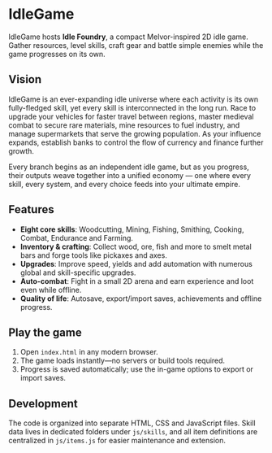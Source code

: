 # IdleGame

IdleGame hosts **Idle Foundry**, a compact Melvor-inspired 2D idle game. Gather resources, level skills, craft gear and battle simple enemies while the game progresses on its own.

## Vision
IdleGame is an ever-expanding idle universe where each activity is its own fully-fledged skill, yet every skill is interconnected in the long run. Race to upgrade your vehicles for faster travel between regions, master medieval combat to secure rare materials, mine resources to fuel industry, and manage supermarkets that serve the growing population. As your influence expands, establish banks to control the flow of currency and finance further growth.

Every branch begins as an independent idle game, but as you progress, their outputs weave together into a unified economy — one where every skill, every system, and every choice feeds into your ultimate empire.

## Features
- **Eight core skills**: Woodcutting, Mining, Fishing, Smithing, Cooking, Combat, Endurance and Farming.
- **Inventory & crafting**: Collect wood, ore, fish and more to smelt metal bars and forge tools like pickaxes and axes.
- **Upgrades**: Improve speed, yields and add automation with numerous global and skill-specific upgrades.
- **Auto-combat**: Fight in a small 2D arena and earn experience and loot even while offline.
- **Quality of life**: Autosave, export/import saves, achievements and offline progress.

## Play the game
1. Open `index.html` in any modern browser.
2. The game loads instantly—no servers or build tools required.
3. Progress is saved automatically; use the in-game options to export or import saves.

## Development
The code is organized into separate HTML, CSS and JavaScript files. Skill data lives in dedicated folders under `js/skills`, and all item definitions are centralized in `js/items.js` for easier maintenance and extension.

